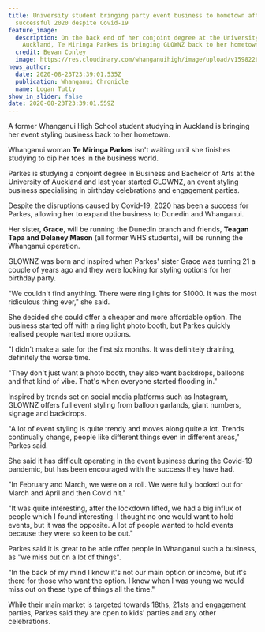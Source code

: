 ```yaml
---
title: University student bringing party event business to hometown after
  successful 2020 despite Covid-19
feature_image:
  description: On the back end of her conjoint degree at the University of
    Auckland, Te Miringa Parkes is bringing GLOWNZ back to her hometown.
  credit: Bevan Conley
  image: https://res.cloudinary.com/whanganuihigh/image/upload/v1598226071/News/Te_Miringa_Parkes._chron_21.8.20_photo_bevan_conley.jpg
news_author:
  date: 2020-08-23T23:39:01.535Z
  publication: Whanganui Chronicle
  name: Logan Tutty
show_in_slider: false
date: 2020-08-23T23:39:01.559Z
---
```

A former Whanganui High School student studying in Auckland is bringing her event styling business back to her hometown.

Whanganui woman **Te Miringa Parkes** isn't waiting until she finishes studying to dip her toes in the business world.

Parkes is studying a conjoint degree in Business and Bachelor of Arts at the University of Auckland and last year started GLOWNZ, an event styling business specialising in birthday celebrations and engagement parties.

Despite the disruptions caused by Covid-19, 2020 has been a success for Parkes, allowing her to expand the business to Dunedin and Whanganui.

Her sister, **Grace**, will be running the Dunedin branch and friends, **Teagan Tapa and Delaney Mason** (all former WHS students), will be running the Whanganui operation.

GLOWNZ was born and inspired when Parkes' sister Grace was turning 21 a couple of years ago and they were looking for styling options for her birthday party.

"We couldn't find anything. There were ring lights for $1000. It was the most ridiculous thing ever," she said.

She decided she could offer a cheaper and more affordable option. The business started off with a ring light photo booth, but Parkes quickly realised people wanted more options.

"I didn't make a sale for the first six months. It was definitely draining, definitely the worse time.

"They don't just want a photo booth, they also want backdrops, balloons and that kind of vibe. That's when everyone started flooding in."

Inspired by trends set on social media platforms such as Instagram, GLOWNZ offers full event styling from balloon garlands, giant numbers, signage and backdrops.

"A lot of event styling is quite trendy and moves along quite a lot. Trends continually change, people like different things even in different areas," Parkes said.

She said it has difficult operating in the event business during the Covid-19 pandemic, but has been encouraged with the success they have had.

"In February and March, we were on a roll. We were fully booked out for March and April and then Covid hit."

"It was quite interesting, after the lockdown lifted, we had a big influx of people which I found interesting. I thought no one would want to hold events, but it was the opposite. A lot of people wanted to hold events because they were so keen to be out."

Parkes said it is great to be able offer people in Whanganui such a business, as "we miss out on a lot of things".

"In the back of my mind I know it's not our main option or income, but it's there for those who want the option. I know when I was young we would miss out on these type of things all the time."

While their main market is targeted towards 18ths, 21sts and engagement parties, Parkes said they are open to kids' parties and any other celebrations.